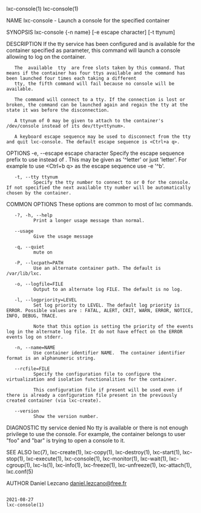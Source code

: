 lxc-console(1)                                                                                                                                                              lxc-console(1)

NAME
       lxc-console - Launch a console for the specified container

SYNOPSIS
       lxc-console {-n name} [-e escape character] [-t ttynum]

DESCRIPTION
       If the tty service has been configured and is available for the container specified as parameter, this command will launch a console allowing to log on the container.

       The  available  tty  are free slots taken by this command. That means if the container has four ttys available and the command has been launched four times each taking a different
       tty, the fifth command will fail because no console will be available.

       The command will connect to a tty. If the connection is lost or broken, the command can be launched again and regain the tty at the state it was before the disconnection.

       A ttynum of 0 may be given to attach to the container's /dev/console instead of its dev/tty<ttynum>.

       A keyboard escape sequence may be used to disconnect from the tty and quit lxc-console. The default escape sequence is <Ctrl+a q>.

OPTIONS
       -e, --escape escape character
              Specify the escape sequence prefix to use instead of <Ctrl a>.  This may be given as '^letter' or just 'letter'. For example to use <Ctrl+b q> as the escape sequence use -e
              '^b'.

       -t, --tty ttynum
              Specify the tty number to connect to or 0 for the console. If not specified the next available tty number will be automatically chosen by the container.

COMMON OPTIONS
       These options are common to most of lxc commands.

       -?, -h, --help
              Print a longer usage message than normal.

       --usage
              Give the usage message

       -q, --quiet
              mute on

       -P, --lxcpath=PATH
              Use an alternate container path. The default is /var/lib/lxc.

       -o, --logfile=FILE
              Output to an alternate log FILE. The default is no log.

       -l, --logpriority=LEVEL
              Set log priority to LEVEL. The default log priority is ERROR. Possible values are : FATAL, ALERT, CRIT, WARN, ERROR, NOTICE, INFO, DEBUG, TRACE.

              Note that this option is setting the priority of the events log in the alternate log file. It do not have effect on the ERROR events log on stderr.

       -n, --name=NAME
              Use container identifier NAME.  The container identifier format is an alphanumeric string.

       --rcfile=FILE
              Specify the configuration file to configure the virtualization and isolation functionalities for the container.

              This configuration file if present will be used even if there is already a configuration file present in the previously created container (via lxc-create).

       --version
              Show the version number.

DIAGNOSTIC
       tty service denied
              No tty is available or there is not enough privilege to use the console. For example, the container belongs to user "foo" and "bar" is trying to open a console to it.

SEE ALSO
       lxc(7),  lxc-create(1), lxc-copy(1), lxc-destroy(1), lxc-start(1), lxc-stop(1), lxc-execute(1), lxc-console(1), lxc-monitor(1), lxc-wait(1), lxc-cgroup(1), lxc-ls(1), lxc-info(1),
       lxc-freeze(1), lxc-unfreeze(1), lxc-attach(1), lxc.conf(5)

AUTHOR
       Daniel Lezcano <daniel.lezcano@free.fr>

                                                                                        2021-08-27                                                                          lxc-console(1)
